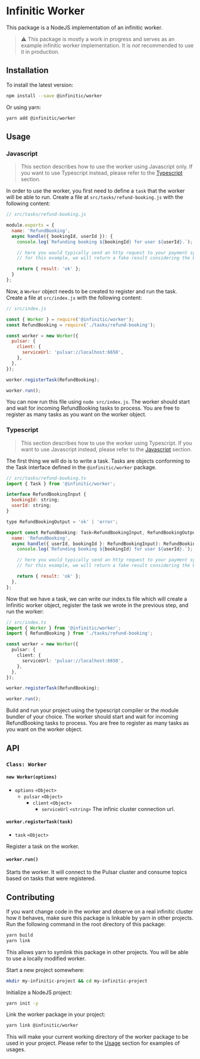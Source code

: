 # Infinitic Worker

This package is a NodeJS implementation of an infinitic worker.

> ⚠️ This package is mostly a work in progress and serves as an example infinitic worker implementation.
> It is _not_ recommended to use it in production.

## Installation

To install the latest version:

```sh
npm install --save @infinitic/worker
```

Or using yarn:

```sh
yarn add @infinitic/worker
```

## Usage

### Javascript

> This section describes how to use the worker using Javascript only.
> If you want to use Typescript instead, please refer to the [Typescript](#typescript) section.

In order to use the worker, you first need to define a `task` that the worker will be able to run.
Create a file at `src/tasks/refund-booking.js` with the following content:

```javascript
// src/tasks/refund-booking.js

module.exports = {
  name: 'RefundBooking',
  async handle({ bookingId, userId }): {
    console.log(`Refunding booking ${bookingId} for user ${userId}.`);

    // here you would typically send an http request to your payment system to process the refund.
    // for this example, we will return a fake result considering the booking was correctly refunded.

    return { result: 'ok' };
  }
};
```

Now, a `Worker` object needs to be created to register and run the task.
Create a file at `src/index.js` with the following content:

```javascript
// src/index.js

const { Worker } = require('@infinitic/worker');
const RefundBooking = require('./tasks/refund-booking');

const worker = new Worker({
  pulsar: {
    client: {
      serviceUrl: 'pulsar://localhost:6650',
    },
  },
});

worker.registerTask(RefundBooking);

worker.run();
```

You can now run this file using `node src/index.js`.
The worker should start and wait for incoming RefundBooking tasks to process.
You are free to register as many tasks as you want on the worker object.

### Typescript

> This section describes how to use the worker using Typescript.
> If you want to use Javascript instead, please refer to the [Javascript](#javascript) section.

The first thing we will do is to write a task. Tasks are objects conforming to the Task interface defined
in the `@infinitic/worker` package.

```javascript
// src/tasks/refund-booking.ts
import { Task } from '@infinitic/worker';

interface RefundBookingInput {
  bookingId: string;
  userId: string;
}

type RefundBookingOutput = 'ok' | 'error';

export const RefundBooking: Task<RefundBookingInput, RefundBookingOutput> = {
  name: 'RefundBooking',
  async handle({ userId, bookingId }: RefundBookingInput): RefundBookingOutput {
    console.log(`Refunding booking ${bookingId} for user ${userId}.`);

    // here you would typically send an http request to your payment system to process the refund.
    // for this example, we will return a fake result considering the booking was correctly refunded.

    return { result: 'ok' };
  },
};
```

Now that we have a task, we can write our index.ts file which will create a Infinitic worker object,
register the task we wrote in the previous step, and run the worker:

```typescript
// src/index.ts
import { Worker } from '@infinitic/worker';
import { RefundBooking } from './tasks/refund-booking';

const worker = new Worker({
  pulsar: {
    client: {
      serviceUrl: 'pulsar://localhost:6650',
    },
  },
});

worker.registerTask(RefundBooking);

worker.run();
```

Build and run your project using the typescript compiler or the module bundler of your choice.
The worker should start and wait for incoming RefundBooking tasks to process.
You are free to register as many tasks as you want on the worker object.

## API

### `Class: Worker`

#### `new Worker(options)`

- `options` `<Object>`
  - `pulsar` `<Object>`
    - `client` `<Object>`
      - `serviceUrl` `<string>` The infinic cluster connection url.

#### `worker.registerTask(task)`

- `task` `<Object>`

Register a task on the worker.

#### `worker.run()`

Starts the worker. It will connect to the Pulsar cluster and consume topics based on tasks that were
registered.

## Contributing

If you want change code in the worker and observe on a real infinitic cluster how it behaves, make sure
this package is linkable by yarn in other projects.
Run the following command in the root directory of this package:

```bash
yarn build
yarn link
```

This allows yarn to symlink this package in other projects. You will be able to use a locally modified
worker.

Start a new project somewhere:

```bash
mkdir my-infinitic-project && cd my-infinitic-project
```

Initialize a NodeJS project:

```bash
yarn init -y
```

Link the worker package in your project:

```bash
yarn link @infinitic/worker
```

This will make your current working directory of the worker package to be used in your project.
Please refer to the [Usage](#usage) section for examples of usages.

